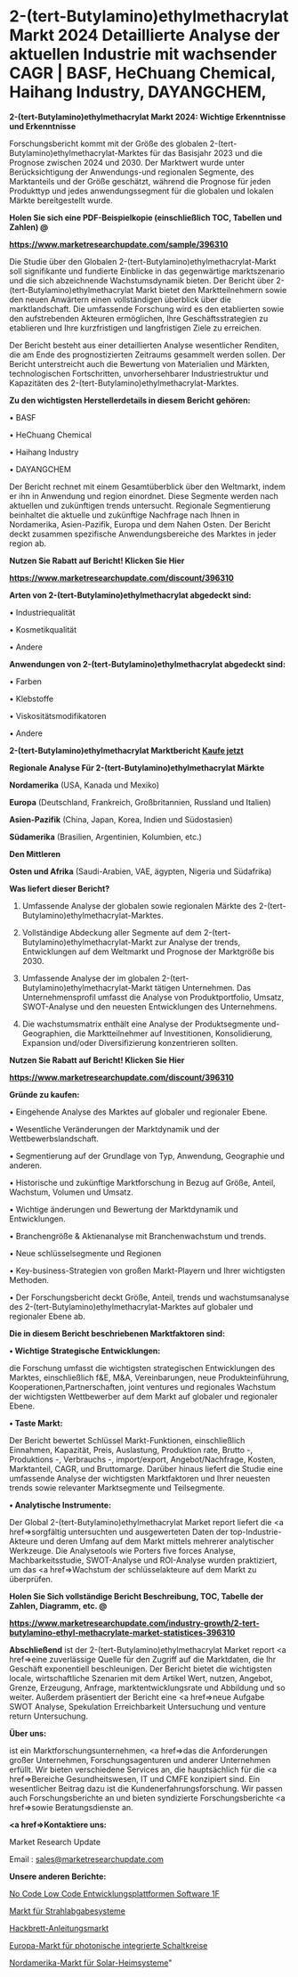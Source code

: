 # 2-(tert-Butylamino)ethylmethacrylat Markt 2024 Detaillierte Analyse der aktuellen Industrie mit wachsender CAGR | BASF, HeChuang Chemical, Haihang Industry, DAYANGCHEM, 

<strong>2-(tert-Butylamino)ethylmethacrylat Markt 2024: Wichtige Erkenntnisse und Erkenntnisse</strong>

Forschungsbericht kommt mit der Größe des globalen 2-(tert-Butylamino)ethylmethacrylat-Marktes für das Basisjahr 2023 und die Prognose zwischen 2024 und 2030. Der Marktwert wurde unter Berücksichtigung der Anwendungs-und regionalen Segmente, des Marktanteils und der Größe geschätzt, während die Prognose für jeden Produkttyp und jedes anwendungssegment für die globalen und lokalen Märkte bereitgestellt wurde.



<strong>Holen Sie sich eine PDF-Beispielkopie (einschließlich TOC, Tabellen und Zahlen) @
</strong>

<strong><a href=https://www.marketresearchupdate.com/sample/396310>

<strong>https://www.marketresearchupdate.com/sample/396310</u></font></a></strong></strong>

Die Studie über den Globalen 2-(tert-Butylamino)ethylmethacrylat-Markt soll signifikante und fundierte Einblicke in das gegenwärtige marktszenario und die sich abzeichnende Wachstumsdynamik bieten. Der Bericht über 2-(tert-Butylamino)ethylmethacrylat Markt bietet den Marktteilnehmern sowie den neuen Anwärtern einen vollständigen überblick über die marktlandschaft. Die umfassende Forschung wird es den etablierten sowie den aufstrebenden Akteuren ermöglichen, Ihre Geschäftsstrategien zu etablieren und Ihre kurzfristigen und langfristigen Ziele zu erreichen.

Der Bericht besteht aus einer detaillierten Analyse wesentlicher Renditen, die am Ende des prognostizierten Zeitraums gesammelt werden sollen. Der Bericht unterstreicht auch die Bewertung von Materialien und Märkten, technologischen Fortschritten, unvorhersehbarer Industriestruktur und Kapazitäten des 2-(tert-Butylamino)ethylmethacrylat-Marktes.



<strong>Zu den wichtigsten Herstellerdetails in diesem Bericht gehören:</strong>

• BASF

• HeChuang Chemical

• Haihang Industry

• DAYANGCHEM

Der Bericht rechnet mit einem Gesamtüberblick über den Weltmarkt, indem er ihn in Anwendung und region einordnet. Diese Segmente werden nach aktuellen und zukünftigen trends untersucht. Regionale Segmentierung beinhaltet die aktuelle und zukünftige Nachfrage nach Ihnen in Nordamerika, Asien-Pazifik, Europa und dem Nahen Osten. Der Bericht deckt zusammen spezifische Anwendungsbereiche des Marktes in jeder region ab.



<strong>Nutzen Sie Rabatt auf Bericht! Klicken Sie Hier
</strong>

<strong><a href=https://www.marketresearchupdate.com/discount/396310>https://www.marketresearchupdate.com/discount/396310</b></u></font></strong></a>



<strong>Arten von 2-(tert-Butylamino)ethylmethacrylat abgedeckt sind:</strong>

• Industriequalität

• Kosmetikqualität

• Andere



<strong>Anwendungen von 2-(tert-Butylamino)ethylmethacrylat abgedeckt sind:</strong>

• Farben

• Klebstoffe

• Viskositätsmodifikatoren

• Andere



<strong>2-(tert-Butylamino)ethylmethacrylat Marktbericht <a href=https://www.marketresearchupdate.com/buynow/396310>Kaufe jetzt</a></strong>



<strong>Regionale Analyse Für 2-(tert-Butylamino)ethylmethacrylat Märkte</strong>



<strong>Nordamerika</strong> (USA, Kanada und Mexiko)



<strong>Europa</strong> (Deutschland, Frankreich, Großbritannien, Russland und Italien)



<strong>Asien-Pazifik</strong> (China, Japan, Korea, Indien und Südostasien)



<strong>Südamerika</strong> (Brasilien, Argentinien, Kolumbien, etc.)



<strong>Den Mittleren</strong> 

<strong>Osten und Afrika</strong> (Saudi-Arabien, VAE, ägypten, Nigeria und Südafrika)



<strong>Was liefert dieser Bericht?</strong>

1. Umfassende Analyse der globalen sowie regionalen Märkte des 2-(tert-Butylamino)ethylmethacrylat-Marktes.

2. Vollständige Abdeckung aller Segmente auf dem 2-(tert-Butylamino)ethylmethacrylat-Markt zur Analyse der trends, Entwicklungen auf dem Weltmarkt und Prognose der Marktgröße bis 2030.

3. Umfassende Analyse der im globalen 2-(tert-Butylamino)ethylmethacrylat-Markt tätigen Unternehmen. Das Unternehmensprofil umfasst die Analyse von Produktportfolio, Umsatz, SWOT-Analyse und den neuesten Entwicklungen des Unternehmens.

4. Die wachstumsmatrix enthält eine Analyse der Produktsegmente und-Geographien, die Marktteilnehmer auf Investitionen, Konsolidierung, Expansion und/oder Diversifizierung konzentrieren sollten.



<strong>Nutzen Sie Rabatt auf Bericht! Klicken Sie Hier
</strong>

<strong><a href=https://www.marketresearchupdate.com/discount/396310>https://www.marketresearchupdate.com/discount/396310</b></u></font></strong></a>



<strong>Gründe zu kaufen:</strong>

• Eingehende Analyse des Marktes auf globaler und regionaler Ebene.

• Wesentliche Veränderungen der Marktdynamik und der Wettbewerbslandschaft.

• Segmentierung auf der Grundlage von Typ, Anwendung, Geographie und anderen.

• Historische und zukünftige Marktforschung in Bezug auf Größe, Anteil, Wachstum, Volumen und Umsatz.

• Wichtige änderungen und Bewertung der Marktdynamik und Entwicklungen.

• Branchengröße &amp; Aktienanalyse mit Branchenwachstum und trends.

• Neue schlüsselsegmente und Regionen

• Key-business-Strategien von großen Markt-Playern und Ihrer wichtigsten Methoden.

• Der Forschungsbericht deckt Größe, Anteil, trends und wachstumsanalyse des 2-(tert-Butylamino)ethylmethacrylat-Marktes auf globaler und regionaler Ebene ab.



<strong>Die in diesem Bericht beschriebenen Marktfaktoren sind:</strong>



<strong>• Wichtige Strategische Entwicklungen:</strong>

die Forschung umfasst die wichtigsten strategischen Entwicklungen des Marktes, einschließlich f&amp;E, M&amp;A, Vereinbarungen, neue Produkteinführung, Kooperationen,Partnerschaften, joint ventures und regionales Wachstum der wichtigsten Wettbewerber auf dem Markt auf globaler und regionaler Ebene.



<strong>• Taste Markt:</strong>

Der Bericht bewertet Schlüssel Markt-Funktionen, einschließlich Einnahmen, Kapazität, Preis, Auslastung, Produktion rate, Brutto -, Produktions -, Verbrauchs -, import/export, Angebot/Nachfrage, Kosten, Marktanteil, CAGR, und Bruttomarge. Darüber hinaus liefert die Studie eine umfassende Analyse der wichtigsten Marktfaktoren und Ihrer neuesten trends sowie relevanter Marktsegmente und Teilsegmente.



<strong>• Analytische Instrumente:</strong>

Der Global 2-(tert-Butylamino)ethylmethacrylat Market report liefert die <a href=>sorgf</a>ältig untersuchten und ausgewerteten Daten der top-Industrie-Akteure und deren Umfang auf dem Markt mittels mehrerer analytischer Werkzeuge. Die Analysetools wie Porters five forces Analyse, Machbarkeitsstudie, SWOT-Analyse und ROI-Analyse wurden praktiziert, um das <a href=>Wachstum</a> der schlüsselakteure auf dem Markt zu überprüfen.



<strong>Holen Sie Sich vollständige Bericht Beschreibung, TOC, Tabelle der Zahlen, Diagramm, etc. @ </strong>

<strong><a href=https://www.marketresearchupdate.com/industry-growth/2-tert-butylamino-ethyl-methacrylate-market-statistices-396310>https://www.marketresearchupdate.com/industry-growth/2-tert-butylamino-ethyl-methacrylate-market-statistices-396310</a></font></strong>



<strong>Abschließend</strong> ist der 2-(tert-Butylamino)ethylmethacrylat Market report <a href=>eine</a> zuverlässige Quelle für den Zugriff auf die Marktdaten, die Ihr Geschäft exponentiell beschleunigen. Der Bericht bietet die wichtigsten locale, wirtschaftliche Szenarien mit dem Artikel Wert, nutzen, Angebot, Grenze, Erzeugung, Anfrage, marktentwicklungsrate und Abbildung und so weiter. Außerdem präsentiert der Bericht eine <a href=>neue</a> Aufgabe SWOT Analyse, Spekulation Erreichbarkeit Untersuchung und venture return Untersuchung.



<strong>Über uns:</strong>

 ist ein Marktforschungsunternehmen, <a href=>das</a> die Anforderungen großer Unternehmen, Forschungsagenturen und anderer Unternehmen erfüllt. Wir bieten verschiedene Services an, die hauptsächlich für die <a href=>Bereiche</a> Gesundheitswesen, IT und CMFE konzipiert sind. Ein wesentlicher Beitrag dazu ist die Kundenerfahrungsforschung. Wir passen auch Forschungsberichte an und bieten syndizierte Forschungsberichte <a href=>sowie</a> Beratungsdienste an.



<strong><a href=>Kontaktiere uns:</a></strong>

Market Research Update

Email : sales@marketresearchupdate.com



<strong>Unsere anderen Berichte:</strong>

<a href=https://www.linkedin.com/pulse/no-code-low-code-development-platforms-software-1f>No Code Low Code Entwicklungsplattformen Software 1F</a>

<a href=https://www.linkedin.com/pulse/beam-delivery-system-market-size-emerging-trends>Markt für Strahlabgabesysteme</a>

<a href=https://www.linkedin.com/pulse/dulcimer-instruction-market-outlooks-2023-size>Hackbrett-Anleitungsmarkt</a>

<a href=https://www.linkedin.com/pulse/europe-photonic-integrated-circuits-market-size-growth>Europa-Markt für photonische integrierte Schaltkreise</a>

<a href=https://www.linkedin.com/pulse/north-america-solar-home-system-market-r881f/>Nordamerika-Markt für Solar-Heimsysteme</a>"
